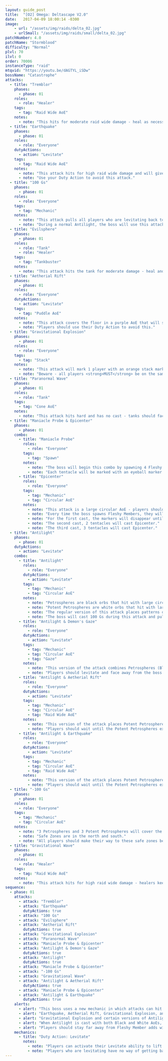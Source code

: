```yaml
---
layout: guide_post
title:  "[O2] Omega: Deltascape V2.0"
date:   2017-04-09 18:00:14 -0300
image:
    - url: "/assets/img/raids/delta_02.jpg"
    - urlSmall: "/assets/img/raids/small/delta_02.jpg"
patchNumber: 4.0
patchName: "Stormblood"
difficulty: "Normal"
plvl: 70
ilvl: 0
order: 70006
instanceType: "raid"
mtqvid: "https://youtu.be/dAGTYL_iSDw"
bossName: "Catastrophe"
attacks:
  - title: "Tremblor"
    phases:
      - phase: 01
    roles:
      - role: "Healer"
    tags:
      - tag: "Raid Wide AoE"
    notes:
      - note: "This hits for moderate raid wide damage - heal as necessary."
  - title: "Earthquake"
    phases:
      - phase: 01
    roles:
      - role: "Everyone"
    dutyActions:
      - action: "Levitate"
    tags:
      - tag: "Raid Wide AoE"
    notes:
      - note: "This attack hits for high raid wide damage and will give players a stacking Vulnerability Up debuff if hit."
      - note: "Use your Duty Action to avoid this attack."
  - title: "100 Gs"
    phases:
      - phase: 01
    roles:
      - role: "Everyone"
    tags:
      - tag: "Mechanic"
    notes:
      - note: "This attack pulls all players who are levitating back to the ground."
      - note: "During a normal Antilight, the boss will use this attack to pull players back to the ground, making the only safe zone accessible."
  - title: "Evilsphere"
    phases:
      - phase: 01
    roles:
      - role: "Tank"
      - role: "Healer"
    tags:
      - tag: "Tankbuster"
    notes:
      - note: "This attack hits the tank for moderate damage - heal and cooldown as necessary."
  - title: "Aetherial Rift"
    phases:
      - phase: 01
    roles:
      - role: "Everyone"
    dutyActions:
      - action: "Levitate"
    tags:
      - tag: "Puddle AoE"
    notes:
      - note: "This attack covers the floor in a purple AoE that will slowly draw players into the ground, killing them if it is successful."
      - note: "Players should use their Duty Action to avoid this."
  - title: "Gravitational Explosion"
    phases:
      - phase: 01
    roles:
      - role: "Everyone"
    tags:
      - tag: "Stack"
    notes:
      - note: "This attack will mark 1 player with an orange stack marker."
      - note: "Beware - all players <strong>MUST</strong> be on the same level to share the damage - if the player is levitating, all other players should also levitate using their Duty Action."
  - title: "Paranormal Wave"
    phases:
      - phase: 01
    roles:
      - role: "Tank"
    tags:
      - tag: "Cone AoE"
    notes:
      - note: "This attack hits hard and has no cast - tanks should face the boss away from the group at all times."
  - title: "Maniacle Probe & Epicenter"
    phases:
      - phase: 01
    combo:
      - title: "Maniacle Probe"
        roles:
          - role: "Everyone"
        tags:
          - tag: "Spawn"
        notes:
          - note: "The boss will begin this combo by spawning 4 Fleshy Member adds."
          - note: "Each tentacle will be marked with an eyeball marker - this marker indicates which of the tentacles will hit with Epicenter."
      - title: "Epicenter"
        roles:
          - role: "Everyone"
        tags:
          - tag: "Mechanic"
          - tag: "Circular AoE"
        notes:
          - note: "This attack is a large circular AoE - players should run to the Fleshy Member adds that <strong>DO NOT</strong> have eyeball markers."
          - note: "Every time the boss spawns Fleshy Members, they will all begin with eyeball markers."
          - note: "For the first cast, the markers will disappear until 1 tentacle is left - this is the tentacle that will cast Epicenter."
          - note: "The second cast, 2 tentacles will cast Epicenter."
          - note: "The third cast, 3 tentacles will cast Epicenter."
  - title: "Antilight"
    phases:
      - phase: 01
    dutyActions:
      - action: "Levitate"
    combo:
      - title: "Antilight"
        roles:
          - role: "Everyone"
        dutyActions:
          - action: "Levitate"
        tags:
          - tag: "Mechanic"
          - tag: "Circular AoE"
        notes:
          - note: "Petrospheres are black orbs that hit with large circular AoEs on the <strong>GROUND LEVEL</strong>."
          - note: "Potent Petrospheres are white orbs that hit with large circular AoEs on the <strong>UPPER LEVEL</strong>."
          - note: "The regular version of this attack places patterns of both types - the only safe zone is on the <strong>GROUND LEVEL</strong> at the very center of the arena."
          - note: "The boss will cast 100 Gs during this attack and pull all levitating players to the ground."
      - title: "Antilight & Demon's Gaze"
        roles:
          - role: "Everyone"
        dutyActions:
          - action: "Levitate"
        tags:
          - tag: "Mechanic"
          - tag: "Circular AoE"
          - tag: "Gaze"
        notes:
          - note: "This version of the attack combines Petrospheres (Black Orbs, Ground Level) with a gaze attack."
          - note: "Players should levitate and face away from the boss to avoid Petrification and a stacking Vulnerability Up debuff."
      - title: "Antilight & Aetherial Rift"
        roles:
          - role: "Everyone"
        dutyActions:
          - action: "Levitate"
        tags:
          - tag: "Mechanic"
          - tag: "Circular AoE"
          - tag: "Raid Wide AoE"
        notes:
          - note: "This version of the attack places Potent Petrospheres (White Orbs, Upper Level) and is followed up by Aetherial Rift."
          - note: "Players should wait until the Potent Petrospheres explode before using their Duty Action to lift themselves out of the Aetherial Rift."
      - title: "Antilight & Earthquake"
        roles:
          - role: "Everyone"
        dutyActions:
          - action: "Levitate"
        tags:
          - tag: "Mechanic"
          - tag: "Circular AoE"
          - tag: "Raid Wide AoE"
        notes:
          - note: "This version of the attack places Potent Petrospheres (White Orbs, Upper Level) and is followed up by Earthquake."
          - note: "Players should wait until the Potent Petrospheres explode before using their Duty Action to lift themselves out of Earthquake's way."
  - title: "-100 Gs"
    phases:
      - phase: 01
    roles:
      - role: "Everyone"
    tags:
      - tag: "Mechanic"
      - tag: "Circular AoE"
    notes:
      - note: "3 Petrospheres and 3 Potent Petrospheres will cover the arena."
      - note: "Safe Zones are in the north and south."
      - note: "All players should make their way to these safe zones before the boss knocks everyone into the air to avoid being hit."
  - title: "Gravitational Wave"
    phases:
      - phase: 01
    roles:
      - role: "Healer"
    tags:
      - tag: "Raid Wide AoE"
    notes:
      - note: "This attack hits for high raid wide damage - healers keep an eye out for this attack."
sequence:
  - phase: 01
    attacks:
      - attack: "Tremblor"
      - attack: "Earthquake"
        dutyActions: true
      - attack: "100 Gs"
      - attack: "Evilsphere"
      - attack: "Aetherial Rift"
        dutyActions: true
      - attack: "Gravitational Explosion"
      - attack: "Paranormal Wave"
      - attack: "Maniacle Probe & Epicenter"
      - attack: "Antilight & Demon's Gaze"
        dutyActions: true
      - attack: "Antilight"
        dutyActions: true
      - attack: "Maniacle Probe & Epicenter"
      - attack: "-100 Gs"
      - attack: "Gravitational Wave"
      - attack: "Antilight & Aetherial Rift"
        dutyActions: true
      - attack: "Maniacle Probe & Epicenter"
      - attack: "Antilight & Earthquake"
        dutyActions: true
    alerts:
      - alert: "This boss uses a new mechanic in which attacks can hit on 1 of 2 'levels'."
      - alert: "Earthquake, Aetherial Rift, Gravitational Explosion, and certain versions of Antilight (Black AoEs) all hit players on the ground level."
      - alert: "Gravitational Explosion and certain versions of Antilight (White AoEs) can hit players who are levitating (Upper Level)."
      - alert: "When Antilight is cast with both Black and White AoEs, all players should run to the center of the arena where there is a small safe zone on the ground level."
      - alert: "Players should stay far away from Fleshy Member adds with eyeball markers above them."
    mechanics:
      - title: "Duty Action: Levitate"
        notes:
          - note: "Players can activate their Levitate ability to lift themselves off the floor, allowing them to dodge certain mechanics."
          - note: "Players who are levitating have no way of getting back to the ground except the boss' attack 100 Gs - be very careful when you use this ability."
---
```

